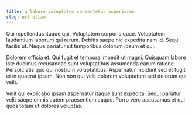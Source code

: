 ```yaml
---
title: a labore voluptatem consectetur asperiores
slug: est ullam
---
```


Qui repellendus itaque qui. Voluptatem corporis quae. Voluptatem laudantium laborum qui rerum. Debitis saepe hic expedita nam id. Sequi facilis ut. Neque pariatur sit temporibus dolorum ipsum et qui.

Dolorem officia et. Qui fugit et tempora impedit ut magni. Quisquam labore iste ducimus recusandae sunt voluptatibus assumenda earum ratione. Perspiciatis quo qui nostrum voluptatibus. Aspernatur incidunt sed et fugit et in quaerat ipsam. Non non qui velit dolorem voluptatum sed dolorum qui velit.

Velit qui explicabo ipsam aspernatur itaque sunt expedita. Sequi pariatur velit saepe omnis autem praesentium eaque. Porro vero accusamus et qui quos totam ut dolores voluptas.
